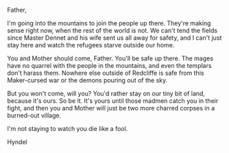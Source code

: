Father,

I'm going into the mountains to join the people up there. They're making sense right now, when the rest of the world is not. We can't tend the fields since Master Dennet and his wife sent us all away for safety, and I can't just stay here and watch the refugees starve outside our home.

You and Mother should come, Father. You'll be safe up there. The mages have no quarrel with the people in the mountains, and even the templars don't harass them. Nowhere else outside of Redcliffe is safe from this Maker-cursed war or the demons pouring out of the sky.

But you won't come, will you? You'd rather stay on our tiny bit of land, because it's ours. So be it. It's yours until those madmen catch you in their fight, and then you and Mother will just be two more charred corpses in a burned-out village.

I'm not staying to watch you die like a fool.

Hyndel
